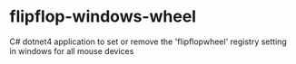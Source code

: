 flipflop-windows-wheel
======================

C# dotnet4 application to set or remove the 'flipflopwheel' registry setting in windows for all mouse devices